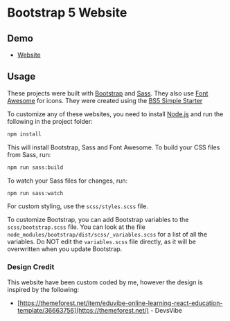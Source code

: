 # Bootstrap 5 Website

<!-- <img src="image.png" /> -->

## Demo

- [Website](https://enchanting-panda-8a30ac.netlify.app/)

## Usage

These projects were built with [Bootstrap](https://getbootstrap.com/) and [Sass](https://sass-lang.com/). They also use [Font Awesome](https://fontawesome.com/) for icons. They were created using the [BS5 Simple Starter](https://github.com/bradtraversy/bs5-simple-starter)

To customize any of these websites, you need to install [Node.js](https://nodejs.org/en/) and run the following in the project folder:

```bash
npm install
```

This will install Bootstrap, Sass and Font Awesome. To build your CSS files from Sass, run:

```bash
npm run sass:build
```

To watch your Sass files for changes, run:

```bash
npm run sass:watch
```

For custom styling, use the `scss/styles.scss` file.

To customize Bootstrap, you can add Bootstrap variables to the `scss/bootstrap.scss` file. You can look at the file `node_modules/bootstrap/dist/scss/_variables.scss` for a list of all the variables. Do NOT edit the `variables.scss` file directly, as it will be overwritten when you update Bootstrap.

### Design Credit

This website have been custom coded by me, however the design is inspired by the following:

- [https://themeforest.net/item/eduvibe-online-learning-react-education-template/36663756](https://themeforest.net/) - DevsVibe
